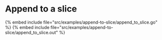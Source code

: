 # Append to a slice

{% embed include file="src/examples/append-to-slice/append_to_slice.go" %}
{% embed include file="src/examples/append-to-slice/append_to_slice.out" %}



